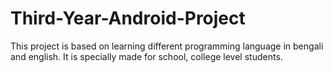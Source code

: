 # Third-Year-Android-Project
This project is based on learning different programming language in bengali and english. It is specially made for school, college level students.
